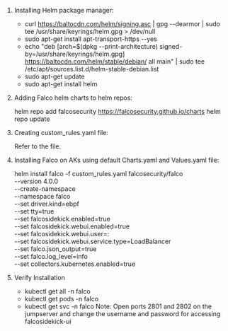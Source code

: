 1. Installing Helm package manager:
   
   * curl https://baltocdn.com/helm/signing.asc | gpg --dearmor | sudo tee /usr/share/keyrings/helm.gpg > /dev/null
   * sudo apt-get install apt-transport-https --yes
   * echo "deb [arch=$(dpkg --print-architecture) signed-by=/usr/share/keyrings/helm.gpg] https://baltocdn.com/helm/stable/debian/ all main" | sudo tee /etc/apt/sources.list.d/helm-stable-debian.list
   * sudo apt-get update
   * sudo apt-get install helm

3. Adding Falco helm charts to helm repos:

   helm repo add falcosecurity https://falcosecurity.github.io/charts
   helm repo update

4. Creating custom_rules.yaml file:

   Refer to the file.

6. Installing Falco on AKs using default Charts.yaml and Values.yaml file:
                                                                                                                                                                                                                 
   helm install falco -f custom_rules.yaml falcosecurity/falco \
    --version 4.0.0 \
    --create-namespace \
    --namespace falco \
    --set driver.kind=ebpf \
    --set tty=true \
    --set falcosidekick.enabled=true \
    --set falcosidekick.webui.enabled=true \
    --set falcosidekick.webui.user=<username>:<password> \
    --set falcosidekick.webui.service.type=LoadBalancer \
    --set falco.json_output=true \
    --set falco.log_level=info \
    --set collectors.kubernetes.enabled=true

7. Verify Installation
   
   * kubectl get all -n falco
   * kubectl get pods -n falco
   * kubectl get svc -n falco
   Note: Open ports 2801 and 2802 on the jumpserver and change the username and password for accessing falcosidekick-ui

